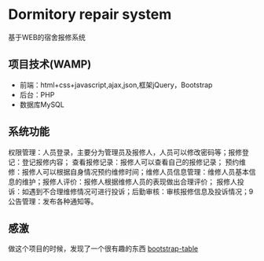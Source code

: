 # Dormitory repair system
基于WEB的宿舍报修系统

## 项目技术(WAMP)
* 前端：html+css+javascript,ajax,json,框架jQuery，Bootstrap
* 后台：PHP
* 数据库MySQL

## 系统功能
权限管理：人员登录，主要分为管理员及报修人，人员可以修改密码等；报修登记：登记报修内容； 查看报修记录：报修人可以查看自己的报修记录；
预约维修：报修人可以根据自身情况预约维修时间；维修人员信息管理：维修人员基本信息的维护；报修人评价：报修人根据维修人员的表现做出合理评价；
报修人投诉：如遇到不合理维修情况可进行投诉；后勤审核：审核报修信息及投诉情况；9公告管理：发布各种通知等。

## 感激
做这个项目的时候，发现了一个很有趣的东西 [bootstrap-table](https://github.com/wenzhixin/bootstrap-table)
